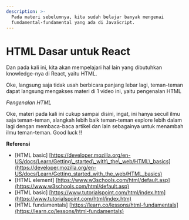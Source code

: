 ```yaml
---
description: >-
  Pada materi sebelumnya, kita sudah belajar banyak mengenai
  fundamental-fundamental yang ada di JavaScript.
---
```


# HTML Dasar untuk React

Dan pada kali ini, kita akan mempelajari hal lain yang dibutuhkan knowledge-nya di React, yaitu HTML.

Oke, langsung saja tidak usah berbicara panjang lebar lagi, teman-teman dapat langsung mengakses materi di 1 video ini, yaitu pengenalan HTML

_Pengenalan HTML_



Oke, materi pada kali ini cukup sampai disini, ingat, ini hanya secuil ilmu saja teman-teman, alangkah lebih baik teman-teman explore lebih dalam lagi dengan membaca-baca artikel dan lain sebagainya untuk menambah ilmu teman-teman. Good luck !!

**Referensi**

* \[HTML basic\] [https://developer.mozilla.org/en-US/docs/Learn/Getting\_started\_with\_the\_web/HTML\_basics](https://developer.mozilla.org/en-US/docs/Learn/Getting_started_with_the_web/HTML_basics)
* \[HTML element\] [https://www.w3schools.com/html/default.asp](https://www.w3schools.com/html/default.asp)
* \[HTML basic\] [https://www.tutorialspoint.com/html/index.htm](https://www.tutorialspoint.com/html/index.htm)
* \[HTML fundamentals\] [https://learn.co/lessons/html-fundamentals](https://learn.co/lessons/html-fundamentals)

